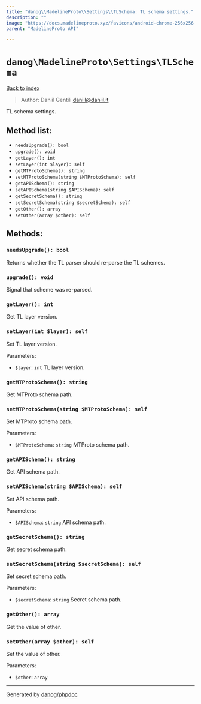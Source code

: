 ```yaml
---
title: "danog\\MadelineProto\\Settings\\TLSchema: TL schema settings."
description: ""
image: "https://docs.madelineproto.xyz/favicons/android-chrome-256x256.png"
parent: "MadelineProto API"

---
```

# `danog\MadelineProto\Settings\TLSchema`
[Back to index](../../../index.md)

> Author: Daniil Gentili <daniil@daniil.it>  
  

TL schema settings.  




## Method list:
* `needsUpgrade(): bool`
* `upgrade(): void`
* `getLayer(): int`
* `setLayer(int $layer): self`
* `getMTProtoSchema(): string`
* `setMTProtoSchema(string $MTProtoSchema): self`
* `getAPISchema(): string`
* `setAPISchema(string $APISchema): self`
* `getSecretSchema(): string`
* `setSecretSchema(string $secretSchema): self`
* `getOther(): array`
* `setOther(array $other): self`

## Methods:
### `needsUpgrade(): bool`

Returns whether the TL parser should re-parse the TL schemes.



### `upgrade(): void`

Signal that scheme was re-parsed.



### `getLayer(): int`

Get TL layer version.



### `setLayer(int $layer): self`

Set TL layer version.


Parameters:

* `$layer`: `int` TL layer version.  



### `getMTProtoSchema(): string`

Get MTProto schema path.



### `setMTProtoSchema(string $MTProtoSchema): self`

Set MTProto schema path.


Parameters:

* `$MTProtoSchema`: `string` MTProto schema path.  



### `getAPISchema(): string`

Get API schema path.



### `setAPISchema(string $APISchema): self`

Set API schema path.


Parameters:

* `$APISchema`: `string` API schema path.  



### `getSecretSchema(): string`

Get secret schema path.



### `setSecretSchema(string $secretSchema): self`

Set secret schema path.


Parameters:

* `$secretSchema`: `string` Secret schema path.  



### `getOther(): array`

Get the value of other.



### `setOther(array $other): self`

Set the value of other.


Parameters:

* `$other`: `array`   



---
Generated by [danog/phpdoc](https://phpdoc.daniil.it)
